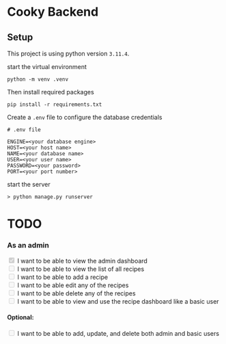 # Cooky Backend

## Setup

This project is using python version `3.11.4`.

start the virtual environment

```
python -m venv .venv
```

Then install required packages

```
pip install -r requirements.txt
```

Create a `.env` file to configure the database credentials

```
# .env file

ENGINE=<your database engine>
HOST=<your host name>
NAME=<your database name>
USER=<your user name>
PASSWORD=<your password>
PORT=<your port number>
```

start the server

```
> python manage.py runserver
```

# TODO

### As an admin

<input type="checkbox" disabled checked  /> I want to be able to view the admin dashboard <br>
<input type="checkbox" disabled  /> I want to be able to view the list of all recipes <br>
<input type="checkbox" disabled  /> I want to be able to add a recipe <br>
<input type="checkbox" disabled  /> I want to be able edit any of the recipes <br>
<input type="checkbox" disabled  /> I want to be able delete any of the recipes <br>
<input type="checkbox" disabled  /> I want to be able to view and use the recipe dashboard like a basic user <br>

#### Optional:

<input type="checkbox" disabled  /> I want to be able to add, update, and delete both admin and basic users <br>
